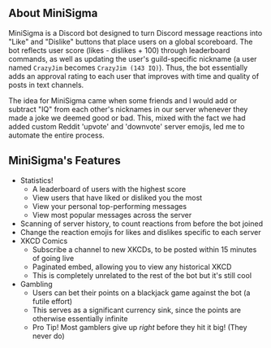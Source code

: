## About MiniSigma

MiniSigma is a Discord bot designed to turn Discord message reactions into "Like" and "Dislike" buttons that place users on a global scoreboard. The bot reflects user score (likes - dislikes + 100) through leaderboard commands, as well as updating the user's guild-specific nickname (a user named `CrazyJim` becomes `CrazyJim (143 IQ)`). Thus, the bot essentially adds an approval rating to each user that improves with time and quality of posts in text channels.

The idea for MiniSigma came when some friends and I would add or subtract "IQ" from each other's nicknames in our server whenever they made a joke we deemed good or bad. This, mixed with the fact we had added custom Reddit 'upvote' and 'downvote' server emojis, led me to automate the entire process. 

## MiniSigma's Features

- Statistics!
    - A leaderboard of users with the highest score
    - View users that have liked or disliked you the most
    - View your personal top-performing messages
    - View most popular messages across the server
- Scanning of server history, to count reactions from before the bot joined
- Change the reaction emojis for likes and dislikes specific to each server
- XKCD Comics
    - Subscribe a channel to new XKCDs, to be posted within 15 minutes of going live
    - Paginated embed, allowing you to view any historical XKCD
    - This is completely unrelated to the rest of the bot but it's still cool
- Gambling
    - Users can bet their points on a blackjack game against the bot (a futile effort)
    - This serves as a significant currency sink, since the points are otherwise essentially infinite
    - Pro Tip! Most gamblers give up *right* before they hit it big! (They never do)